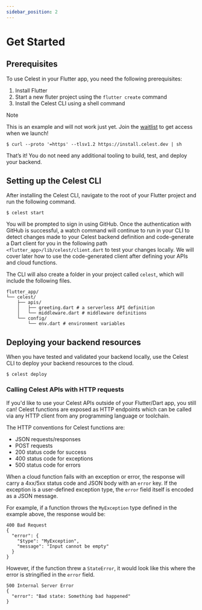 ```yaml
---
sidebar_position: 2
---
```


# Get Started


## Prerequisites
To use Celest in your Flutter app, you need the following prerequisites:

1. Install Flutter
2. Start a new fluter project using the `flutter create` command
3. Install the Celest CLI using a shell command

Note 

This is an example and will not work just yet. Join the [waitlist](https://celest.dev) to get access when we launch!


```shell
$ curl --proto '=https' --tlsv1.2 https://install.celest.dev | sh
```

That’s it! You do not need any additional tooling to build, test, and deploy your backend.

## Setting up the Celest CLI
After installing the Celest CLI, navigate to the root of your Flutter project and run the following command.

```shell
$ celest start
```

You will be prompted to sign in using GitHub. Once the authentication with GitHub is successful, a watch command will continue to run in your CLI to detect changes made to your Celest backend definition and code-generate a Dart client for you in the following path `<flutter_app>/lib/celest/client.dart` to test your changes locally. We will cover later how to use the code-generated client after defining your APIs and cloud functions.

The CLI will also create a folder in your project called `celest`, which will include the following files.

```shell
flutter_app/
└── celest/
    ├── apis/
    │   ├── greeting.dart # a serverless API definition
    │   └── middleware.dart # middleware definitions
    └── config/
        └── env.dart # environment variables
```


## Deploying your backend resources
When you have tested and validated your backend locally, use the Celest CLI to deploy your backend resources to the cloud.

```shell
$ celest deploy
```

### Calling Celest APIs with HTTP requests
If you'd like to use your Celest APIs outside of your Flutter/Dart app, you still can! Celest functions are exposed as HTTP endpoints which can be called via any HTTP client from any programming language or toolchain.

The HTTP conventions for Celest functions are:

* JSON requests/responses
* POST requests
* 200 status code for success
* 400 status code for exceptions
* 500 status code for errors

When a cloud function fails with an exception or error, the response will carry a 4xx/5xx status code and JSON body with an `error` key. If the exception is a user-defined exception type, the `error` field itself is encoded as a JSON message.

For example, if a function throws the `MyException` type defined in the example above, the response would be:

```
400 Bad Request
{
  "error": {
    "$type": "MyException",
    "message": "Input cannot be empty"
  }
}
```

However, if the function threw a `StateError`, it would look like this where the error is stringified in the `error` field.

```
500 Internal Server Error
{
  "error": "Bad state: Something bad happened"
}
```